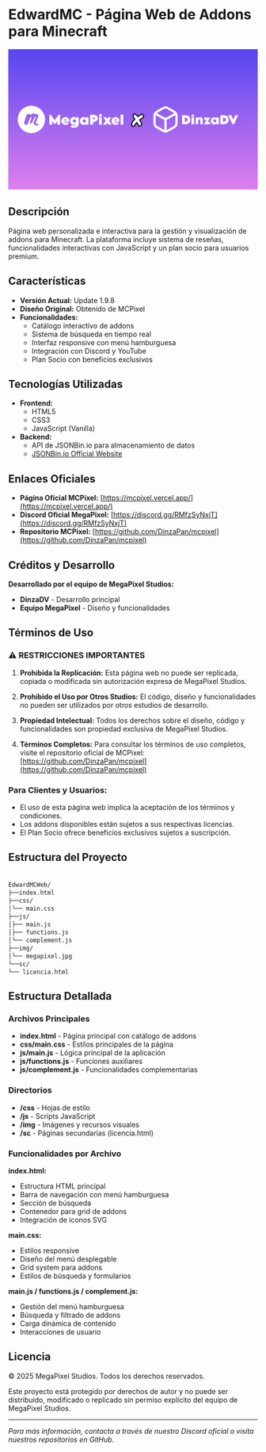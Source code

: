 # EdwardMC - Página Web de Addons para Minecraft

![MegaPixel Studios](https://raw.githubusercontent.com/DinzaPan/EdwardMCWeb/main/img/megapixel.jpg)

## Descripción

Página web personalizada e interactiva para la gestión y visualización de addons para Minecraft. La plataforma incluye sistema de reseñas, funcionalidades interactivas con JavaScript y un plan socio para usuarios premium.

## Características

- **Versión Actual:** Update 1.9.8
- **Diseño Original:** Obtenido de MCPixel
- **Funcionalidades:**
  - Catálogo interactivo de addons
  - Sistema de búsqueda en tiempo real
  - Interfaz responsive con menú hamburguesa
  - Integración con Discord y YouTube
  - Plan Socio con beneficios exclusivos

## Tecnologías Utilizadas

- **Frontend:**
  - HTML5
  - CSS3
  - JavaScript (Vanilla)
- **Backend:**
  - API de JSONBin.io para almacenamiento de datos
  - [JSONBin.io Official Website](https://jsonbin.io)

## Enlaces Oficiales

- **Página Oficial MCPixel:** [https://mcpixel.vercel.app/](https://mcpixel.vercel.app/)
- **Discord Oficial MegaPixel:** [https://discord.gg/RMfzSyNxjT](https://discord.gg/RMfzSyNxjT)
- **Repositorio MCPixel:** [https://github.com/DinzaPan/mcpixel](https://github.com/DinzaPan/mcpixel)

## Créditos y Desarrollo

**Desarrollado por el equipo de MegaPixel Studios:**

- **DinzaDV** - Desarrollo principal
- **Equipo MegaPixel** - Diseño y funcionalidades

## Términos de Uso

### ⚠️ RESTRICCIONES IMPORTANTES

1. **Prohibida la Replicación:** Esta página web no puede ser replicada, copiada o modificada sin autorización expresa de MegaPixel Studios.

2. **Prohibido el Uso por Otros Studios:** El código, diseño y funcionalidades no pueden ser utilizados por otros estudios de desarrollo.

3. **Propiedad Intelectual:** Todos los derechos sobre el diseño, código y funcionalidades son propiedad exclusiva de MegaPixel Studios.

4. **Términos Completos:** Para consultar los términos de uso completos, visite el repositorio oficial de MCPixel:
   [https://github.com/DinzaPan/mcpixel](https://github.com/DinzaPan/mcpixel)

### Para Clientes y Usuarios:

- El uso de esta página web implica la aceptación de los términos y condiciones.
- Los addons disponibles están sujetos a sus respectivas licencias.
- El Plan Socio ofrece beneficios exclusivos sujetos a suscripción.

## Estructura del Proyecto

```

EdwardMCWeb/
├──index.html
├──css/
│└── main.css
├──js/
│├── main.js
│├── functions.js
│└── complement.js
├──img/
│└── megapixel.jpg
└──sc/
└── licencia.html

```
## Estructura Detallada

### Archivos Principales
- **index.html** - Página principal con catálogo de addons
- **css/main.css** - Estilos principales de la página
- **js/main.js** - Lógica principal de la aplicación
- **js/functions.js** - Funciones auxiliares
- **js/complement.js** - Funcionalidades complementarias

### Directorios
- **/css** - Hojas de estilo
- **/js** - Scripts JavaScript
- **/img** - Imágenes y recursos visuales
- **/sc** - Páginas secundarias (licencia.html)

### Funcionalidades por Archivo

**index.html:**
- Estructura HTML principal
- Barra de navegación con menú hamburguesa
- Sección de búsqueda
- Contenedor para grid de addons
- Integración de iconos SVG

**main.css:**
- Estilos responsive
- Diseño del menú desplegable
- Grid system para addons
- Estilos de búsqueda y formularios

**main.js / functions.js / complement.js:**
- Gestión del menú hamburguesa
- Búsqueda y filtrado de addons
- Carga dinámica de contenido
- Interacciones de usuario

## Licencia

© 2025 MegaPixel Studios. Todos los derechos reservados.

Este proyecto está protegido por derechos de autor y no puede ser distribuido, modificado o replicado sin permiso explícito del equipo de MegaPixel Studios.

---

*Para más información, contacta a través de nuestro Discord oficial o visita nuestros repositorios en GitHub.*
